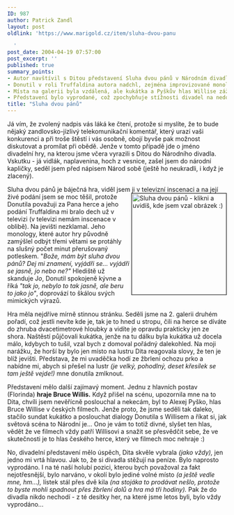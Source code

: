 ```yaml
---
ID: 987
author: Patrick Zandl
layout: post
oldlink: 'https://www.marigold.cz/item/sluha-dvou-panu

  '
post_date: 2004-04-19 07:57:00
post_excerpt: ''
published: true
summary_points:
- Autor navštívil s Ditou představení Sluha dvou pánů v Národním divadle.
- Donutil v roli Truffaldina autora nadchl, zejména improvizované monology.
- Místa na galerii byla vzdálená, ale kukátka a Pyškův hlas Willise zážitek vylepšily.
- Představení bylo vyprodané, což zpochybňuje stížnosti divadel na nedostatek financí.
title: "Sluha dvou pánů"
---
```


<p>
Já vím, že zvolený nadpis vás láká ke čtení, protože si myslíte, že to bude nějaký zandlovsko-jízlivý telekomunikační komentář, který urazí vaši konkurenci a při troše štěstí i vás osobně, obojí byvše pak možnost diskutovat a promílat při obědě. Jenže v tomto případě jde o jméno divadelní hry, na kterou jsme včera vyrazili s Ditou do Národního divadla. Vskutku - já vidlák, naplavenina, hoch z vesnice, zašel jsem do národní kapličky, seděl jsem před nápisem Národ sobě (ještě ho neukradli, i když je zlacený).</p>

<p>
Sluha dvou pánů je báječná hra, viděl jsem ji v televizní inscenaci a na její živé podání jsem <A href="http://www.zena-in.cz/rofrano/predstaveni.asp?predstaveni=83&amp;divadlo=15" target=_blank><IMG height=232 alt="Sluha dvou pánů - klikni a uvidíš, kde jsem vzal obrázek :)" src="/wp-content/uploads/sluhadvoupanu.jpg" width=217 align=right border=1></A>se moc těšil, protože Donutila považuji za Pana herce a jeho podání Truffaldina mi bralo dech už v televizi (v televizi nemám inscenace v oblibě). Na jevišti nezklamal. Jeho monology, které autor hry původně zamýšlel odbýt třemi větami se protáhly na slušný počet minut přerušovaný potleskem. "<EM>Bože, mám být sluha dvou pánů? Dej mi znamení, vyjádři se... vyjádři se jasně, jo nebo ne?"</EM> Hlediště už skanduje J<EM>o</EM>, Donutil spokojeně kývne a říká <EM>"tak jo, nebylo to tak jasně, ale beru to jako jo"</EM>, doprovází to škálou svých mimických výrazů.</p>

<p>
Hra měla nejdříve mírně stinnou stránku. Seděli jsme na 2. galerii druhém pořadí, což jestli nevíte kde je, tak je to hned u stropu, čili na herce se díváte do zhruba dvacetimetrové hloubky a vidíte je opravdu prakticky jen ze shora. Naštěstí půjčovali kukátka, jenže na tu dálku byla kukátka už docela málo, kdybych to tušil, vzal bych z domoval pořádný dalekohled. Na moji narážku, že horší by bylo jen místo na lustru Dita reagovala slovy, že ten je blíž jevišti. Představa, že mi uvaděčka hodí ze žbrlení ochozu prko a nabídne mi, abych si přešel na lustr <EM>(je velký, pohodlný, deset křesílek se tam ještě vejde!)</EM> mne donutila zmlknout. </p>

<p>
Představení mělo další zajímavý moment. Jednu z hlavních postav (Florinda) <STRONG>hraje Bruce Willis.</STRONG> Když přišel na scénu, upozornila mne na to Dita,&#160;chvíli jsem nevěřícně poslouchal a nekecám, byl to Alexej Pyško, hlas Bruce Willise v českých filmech.&#160;Jenže proto, že jsme seděli tak daleko, stačilo sundat kukátko a poslouchat dialogy Donutila s Willisem a říkat si, jak světová scéna to Národní je... Ono je vám to totiž divné, slyšet ten hlas, vědět že ve filmech vždy patří Willisovi a snažit se přesvědčit sebe, že ve skutečnosti je to hlas českého herce, který ve filmech moc nehraje :)</p>

<p>
No, divadelní představení mělo úspěch, Dita skvěle vybrala <EM>(jako vždy),</EM> jen jedno mi vrtá hlavou. Jak to, že si divadla stěžují na peníze. Bylo naprosto vyprodáno. I na té naší holubí pozici, kterou bych považoval za fakt nejotřesnější, bylo narváno, v okolí bylo jediné volné místo <EM>(a ještě vedle mne, hm...), </EM>lístek stál přes dvě kila <EM>(na stojáka to prodávat nešlo, protože to byste mohli spadnout přes žbrlení dolů a hra má tři hodiny).</EM> Pak že do divadla nikdo nechodí - z té desítky her, na které jsme letos byli, bylo vždy vyprodáno...</p>